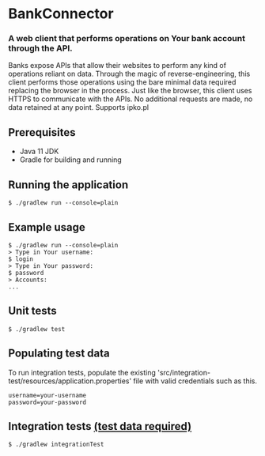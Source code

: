 # BankConnector
### A web client that performs operations on Your bank account through the API.
Banks expose APIs that allow their websites to perform any kind of operations reliant on data. Through the magic of reverse-engineering, this client performs those operations using the bare minimal data required replacing the browser in the process. Just like the browser, this client uses HTTPS to communicate with the APIs. No additional requests are made, no data retained at any point. Supports ipko.pl

## Prerequisites
* Java 11 JDK
* Gradle for building and running

## Running the application
```shell
$ ./gradlew run --console=plain
```

## Example usage
```shell
$ ./gradlew run --console=plain
> Type in Your username:
$ login
> Type in Your password:
$ password
> Accounts:
...
```

## Unit tests
```shell
$ ./gradlew test
```

## Populating test data
To run integration tests, populate the existing 'src/integration-test/resources/application.properties' file with valid credentials such as this.
```text
username=your-username
password=your-password
```

## Integration tests [(test data required)](#populating-test-data)
```shell
$ ./gradlew integrationTest
```

